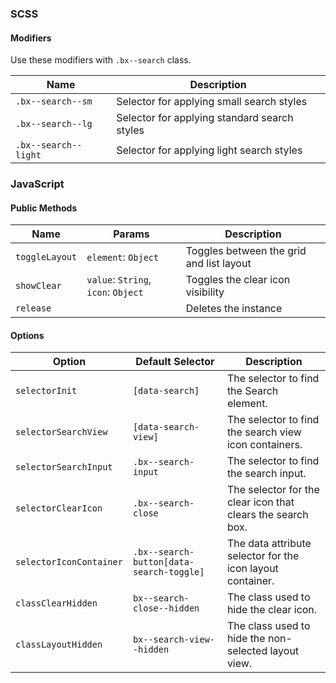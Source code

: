 ### SCSS

#### Modifiers

Use these modifiers with `.bx--search` class.

| Name                 | Description                                  |
| -------------------- | -------------------------------------------- |
| `.bx--search--sm`    | Selector for applying small search styles    |
| `.bx--search--lg`    | Selector for applying standard search styles |
| `.bx--search--light` | Selector for applying light search styles    |

### JavaScript

#### Public Methods

| Name           | Params                              | Description                              |
| -------------- | ----------------------------------- | ---------------------------------------- |
| `toggleLayout` | `element`: `Object`                 | Toggles between the grid and list layout |
| `showClear`    | `value`: `String`, `icon`: `Object` | Toggles the clear icon visibility        |
| `release`      |                                     | Deletes the instance                     |

#### Options

| Option                  | Default Selector                         | Description                                                 |
| ----------------------- | ---------------------------------------- | ----------------------------------------------------------- |
| `selectorInit`          | `[data-search]`                          | The selector to find the Search element.                    |
| `selectorSearchView`    | `[data-search-view]`                     | The selector to find the search view icon containers.       |
| `selectorSearchInput`   | `.bx--search-input`                      | The selector to find the search input.                      |
| `selectorClearIcon`     | `.bx--search-close`                      | The selector for the clear icon that clears the search box. |
| `selectorIconContainer` | `.bx--search-button[data-search-toggle]` | The data attribute selector for the icon layout container.  |
| `classClearHidden`      | `bx--search-close--hidden`               | The class used to hide the clear icon.                      |
| `classLayoutHidden`     | `bx--search-view--hidden`                | The class used to hide the non-selected layout view.        |
